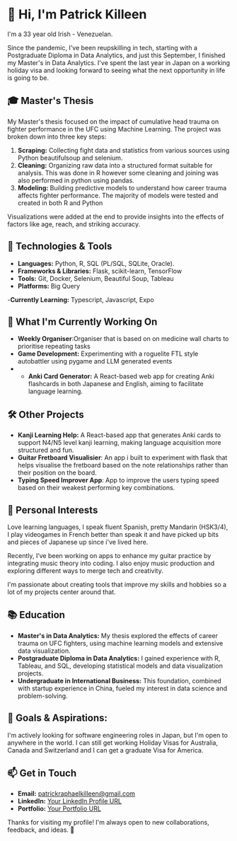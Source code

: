 # 👋 Hi, I'm Patrick Killeen

I'm a 33 year old Irish - Venezuelan. 

Since the pandemic, I've been reupskilling in tech, starting with a Postgraduate Diploma in Data Analytics, and just this September, I finished my Master's in Data Analytics.
I've spent the last year in Japan on a working holiday visa and looking forward to seeing what the next opportunity in life is going to be. 

## 🎓 Master's Thesis
My Master's thesis focused on the impact of cumulative head trauma on fighter performance in the UFC using Machine Learning. The project was broken down into three key steps:

1. **Scraping:** Collecting fight data and statistics from various sources using Python beautifulsoup and selenium. 
2. **Cleaning:** Organizing raw data into a structured format suitable for analysis. This was done in R however some cleaning and joining was also performed in python using pandas.
3. **Modeling:** Building predictive models to understand how career trauma affects fighter performance. The majority of models were tested and created in both R and Python

Visualizations were added at the end to provide insights into the effects of factors like age, reach, and striking accuracy.

## 🔧 Technologies & Tools
- **Languages:** Python, R,  SQL (PL/SQL, SQLite, Oracle).
- **Frameworks & Libraries:** Flask, scikit-learn, TensorFlow
- **Tools:** Git, Docker, Selenium, Beautiful Soup, Tableau
- **Platforms:** Big Query

-**Currently Learning:** Typescript, Javascript, Expo

## 🌱 What I'm Currently Working On
- **Weekly Organiser**:Organiser that is based on on medicine wall charts to prioritise repeating tasks
- **Game Development:** Experimenting with a roguelite FTL style autobattler using pygame and LLM generated events
- - **Anki Card Generator:** A React-based web app for creating Anki flashcards in both Japanese and English, aiming to facilitate language learning.

## 🛠️ Other Projects
- **Kanji Learning Help:** A React-based app that generates Anki cards to support N4/N5 level kanji learning, making language acquisition more structured and fun.
- **Guitar Fretboard Visualisier**: An app i built to experiment with flask that helps visualise the fretboard based on the note relationships rather than their position on the board.
- **Typing Speed Improver App**: App to improve the users typing speed based on their weakest performing key combinations. 


## 🎸 Personal Interests
Love learning languages, I speak fluent Spanish, pretty Mandarin (HSK3/4), I play videogames in French better than speak it and have picked up bits and pieces of Japanese up since i've lived here.

Recently, I’ve been working on apps to enhance my guitar practice by integrating music theory into coding. 
I also enjoy music production and exploring different ways to merge tech and creativity.

I'm passionate about creating tools that improve my skills and hobbies so a lot of my projects center around that. 

## 📚 Education
- **Master's in Data Analytics:** My thesis explored the effects of career trauma on UFC fighters, using machine learning models and extensive data visualization.
- **Postgraduate Diploma in Data Analytics:** I gained experience with R, Tableau, and SQL, developing statistical models and data visualization projects.
- **Undergraduate in International Business:** This foundation, combined with startup experience in China, fueled my interest in data science and problem-solving.

## 🎯 Goals & Aspirations: 
I'm actively looking for software engineering roles in Japan, but I'm open to anywhere in the world. I can still get working Holiday Visas for Australia, Canada and Switzerland and I can get a graduate Visa for America.

## 📫 Get in Touch
- **Email:** patrickraphaelkilleen@gmail.com
- **LinkedIn:** [Your LinkedIn Profile URL](www.linkedin.com/in/patrickrk)
- **Portfolio:** [Your Portfolio URL](www.patrickkilleen.com)

Thanks for visiting my profile! I'm always open to new collaborations, feedback, and ideas. 🚀
